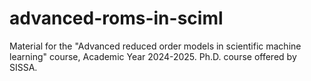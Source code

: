 # advanced-roms-in-sciml
Material for the "Advanced reduced order models in scientific machine learning" course, Academic Year 2024-2025. Ph.D. course offered by SISSA.
